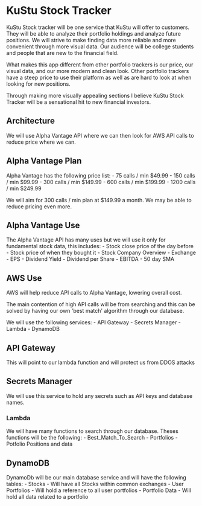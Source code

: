 # KuStu Stock Tracker

KuStu Stock tracker will be one service that KuStu will offer to customers. They will be able to analyze their portfolio holdings and analyze future positions.
We will strive to make finding data more reliable and more convenient through more visual data. Our audience will be college students and people that are new to the financial field.

What makes this app different from other portfolio trackers is our price, our visual data, and our more modern and clean look. Other portfolio trackers have a steep price to use their platform as well as are hard to look at when looking for new positions. 

Through making more visually appealing sections I believe KuStu Stock Tracker will be a sensational hit to new financial investors.

## Architecture

We will use Alpha Vantage API where we can then look for AWS API calls to reduce price where we can.

## Alpha Vantage Plan

Alpha Vantage has the following price list:
    - 75 calls / min    $49.99
    - 150 calls / min   $99.99
    - 300 calls / min   $149.99
    - 600 calls / min   $199.99
    - 1200 calls / min  $249.99

We will aim for 300 calls / min plan at $149.99 a month. We may be able to reduce pricing even more.

## Alpha Vantage Use

The Alpha Vantage API has many uses but we will use it only for fundamental stock data, this includes:
    - Stock close price of the day before
    - Stock price of when they bought it
    - Stock Company Overview
        -   Exchange
        -   EPS
        -   Dividend Yield
        -   Dividend per Share
        -   EBITDA
        -   50 day SMA

## AWS Use

AWS will help reduce API calls to Alpha Vantage, lowering overall cost.

The main contention of high API calls will be from searching and this can be solved by having our own 'best match' algorithm through our database.

We will use the following services:
    -   API Gateway
    -   Secrets Manager
    -   Lambda
    -   DynamoDB

## API Gateway

This will point to our lambda function and will protect us from DDOS attacks

## Secrets Manager

We will use this service to hold any secrets such as API keys and database names.

### Lambda

We will have many functions to search through our database. Theses functions will be the following:
    -   Best_Match_To_Search
    -   Portfolios
    -   Potfolio Positions and data

## DynamoDB

DynamoDb will be our main database service and will have the following tables:
    -   Stocks
        -   Will have all Stocks within common exchanges
    -   User Portfolios
        -   Will hold a reference to all user portfolios
    -   Portfolio Data
        -   Will hold all data related to a portfolio
    

